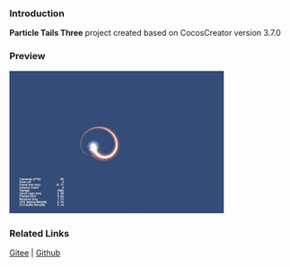 ### Introduction
**Particle Tails Three** project created based on CocosCreator version 3.7.0

### Preview
![image](../../../gif/202203/2022030534.gif)

### Related Links
[Gitee](https://gitee.com/mirrors_cocos-creator/test-cases-3d/blob/v3.0/assets/cases/particle) | [Github](https://github.com/cocos-creator/test-cases-3d/blob/v3.0/assets/cases/particle)